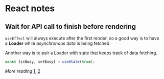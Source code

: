 # React notes

## Wait for API call to finish before rendering

`useEffect` will always execute after the first render, so a good way is to have a **Loader** while _asynchronous data_ is being fetched.

Another way is to pair a Loader with state that keeps track of data fetching.

```javascript
const [isBusy, setBusy] = useState(true);
```

_More reading_ [1](https://stackoverflow.com/questions/58956828/wait-for-api-call-data-before-render-react-hooks), [2](https://stackoverflow.com/questions/42132290/wait-for-react-promise-to-resolve-before-render)
